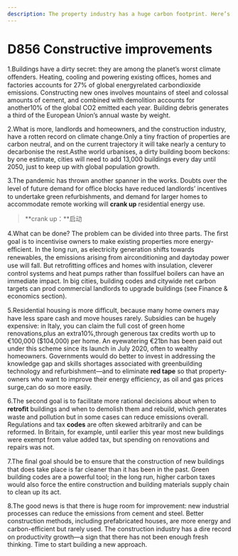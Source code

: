 ```yaml
---
description: The property industry has a huge carbon footprint. Here’s how to reduce it
---
```


# D856 Constructive improvements 
1.Buildings have a dirty secret: they are among the planet’s worst climate oﬀenders. Heating, cooling and powering existing oﬃces, homes and factories accounts for 27% of global energy­related carbon­dioxide emissions. Constructing new ones involves mountains of steel and colossal amounts of cement, and combined with demolition accounts for another10% of the global CO2 emitted each year. Building debris generates a third of the European Union’s annual waste by weight.

2.What is more, landlords and homeowners, and the construction industry, have a rotten record on climate change.Only a tiny fraction of properties are carbon neutral, and on the current trajectory it will take nearly a century to decarbonise the rest.Asthe world urbanises, a dirty building boom beckons: by one estimate, cities will need to add 13,000 buildings every day until 2050, just to keep up with global population growth.

3.The pandemic has thrown another spanner in the works. Doubts over the level of future demand for oﬃce blocks have reduced landlords’ incentives to undertake green refurbishments, and demand for larger homes to accommodate remote working will **crank up** residential energy use.

> **crank up：**启动
 > 

4.What can be done? The problem can be divided into three parts. The ﬁrst goal is to incentivise owners to make existing properties more energy­-eﬃcient. In the long run, as electricity generation shifts towards renewables, the emissions arising from air­conditioning and day­to­day power use will fall. But retroﬁtting oﬃces and homes with insulation, cleverer control systems and heat pumps rather than fossil­fuel boilers can have an immediate impact. In big cities, building codes and city­wide net carbon targets can prod commercial landlords to upgrade buildings (see Finance & economics section).

5.Residential housing is more diﬃcult, because many home owners may have less spare cash and move houses rarely. Subsidies can be hugely expensive: in Italy, you can claim the full cost of green home renovations,plus an extra10%,through generous tax credits worth up to €100,000 ($104,000) per home. An eye­watering €21bn has been paid out under this scheme since its launch in July 2020, often to wealthy homeowners. Governments would do better to invest in addressing the knowledge gap and skills shortages associated with green­building technology and refurbishment—and to eliminate **red tape** so that property­ owners who want to improve their energy eﬃciency, as oil and gas prices surge,can do so more easily.

6.The second goal is to facilitate more rational decisions about when to **retroﬁt** buildings and when to demolish them and rebuild, which generates waste and pollution but in some cases can reduce emissions overall. Regulations and tax **codes** are often skewed arbitrarily and can be reformed. In Britain, for example, until earlier this year most new buildings were exempt from value ­added tax, but spending on renovations and repairs was not.

7.The ﬁnal goal should be to ensure that the construction of new buildings that does take place is far cleaner than it has been in the past. Green building codes are a powerful tool; in the long run, higher carbon taxes would also force the entire construction and building ­materials supply chain to clean up its act.

8.The good news is that there is huge room for improvement: new industrial processes can reduce the emissions from cement and steel. Better construction methods, including prefabricated houses, are more energy­ and carbon­-eﬃcient but rarely used. The construction industry has a dire record on productivity growth—a sign that there has not been enough fresh thinking. Time to start building a new approach.

